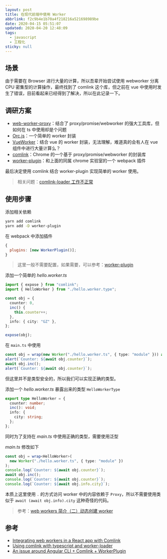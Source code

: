 ```yaml
---
layout: post
title: 在现代前端中使用 Worker
abbrlink: f2c9b4e1b70a4f218216a521698989be
date: 2020-04-15 05:51:07
updated: 2020-04-20 12:48:09
tags:
  - javascript
  - 工程化
sticky: null
---
```


## 场景

由于需要在 Browser 进行大量的计算，所以吾辈开始尝试使用 webworker 分离 CPU 密集型的计算操作，最终找到了 comlink 这个库，但之前在 vue 中使用时发生了错误，目前看起来已经得到了解决，所以在此记录一下。

## 调研方案

- [web-worker-proxy](https://github.com/satya164/web-worker-proxy)：结合了 proxy/promise/webworker 的强大工具库，但如何在 ts 中使用却是个问题
- [Orc.js](https://github.com/miozzz/sandbox/tree/master/orc)：一个简单的 worker 封装
- [VueWorker](https://github.com/israelss/vue-worker)：结合 vue 的 worker 封装，无法理解，难道真的会有人在 vue 组件中进行大量计算么？
- [comlink](https://github.com/GoogleChromeLabs/comlink)：Chrome 的一个基于 proxy/promise/webworker 的封装库
- [worker-plugin](https://github.com/GoogleChromeLabs/worker-plugin)：和上面的同属 chrome 实验室的一个 webpack 插件

最后决定使用 comlink 结合 worker-plugin 实现简单的 worker 使用。

> 相关问题：[comlink-loader 工作不正常](https://segmentfault.com/q/1010000022359546)

## 使用步骤

添加相关依赖

```sh
yarn add comlink
yarn add -D worker-plugin
```

在 webpack 中添加插件

```js
{
  plugins: [new WorkerPlugin()];
}
```

> 这里一般不需要配置，如果需要，可以参考：[worker-plugin](https://github.com/GoogleChromeLabs/worker-plugin)

添加一个简单的 _hello.worker.ts_

```ts
import { expose } from "comlink";
import { HelloWorker } from "./hello.worker.type";

const obj = {
  counter: 0,
  inc() {
    this.counter++;
  },
  info: { city: "GZ" },
};

expose(obj);
```

在 `main.ts` 中使用

```ts
const obj = wrap(new Worker("./hello.worker.ts", { type: "module" })) as any;
alert(`Counter: ${await obj.counter}`);
await obj.inc();
alert(`Counter: ${await obj.counter}`);
```

但这里并不是类型安全的，所以我们可以实现正确的类型。

添加一个 _hello.worker.ts_ 暴露出来的类型 `HelloWorkerType`

```ts
export type HelloWorker = {
  counter: number;
  inc(): void;
  info: {
    city: string;
  };
};
```

同时为了支持在 _main.ts_ 中使用正确的类型，需要使用泛型

_main.ts_ 修改如下

```ts
const obj = wrap<HelloWorker>(
  new Worker("./hello.worker.ts", { type: "module" })
);
console.log(`Counter: ${await obj.counter}`);
await obj.inc();
console.log(`Counter: ${await obj.counter}`);
console.log(`Counter: ${await obj.info.city}`);
```

本质上这里使用 `.` 的方式访问 worker 中的内容依赖于 `Proxy`，所以不需要使用类似于 `await (await obj.info).city` 这种奇怪的代码。

> 参考：[web workers 简介（二）动态创建 worker](https://juejin.im/post/5b5fdb185188251aa01656d7)

## 参考

- [Integrating web workers in a React app with Comlink](https://blog.logrocket.com/integrating-web-workers-in-a-react-app-with-comlink/)
- [Using comlink with typescript and worker-loader](https://lorefnon.tech/2019/03/24/using-comlink-with-typescript-and-worker-loader/)
- [An issue around Angular CLI + Comlink + WorkerPlugin](https://medium.com/lacolaco-blog/an-issue-around-angular-cli-comlink-workerplugin-585be1c8d087)
